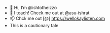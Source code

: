 - 👋 Hi, I’m @ishtotheizzo
- 🌱 I teach! Check me out at @asu-ishrat 
- 📫 Chck me out [@] https://wellokaylisten.com
- This is a cautionary tale 

<!---
ishtotheizzo/ishtotheizzo is a ✨ special ✨ repository because its `README.md` (this file) appears on your GitHub profile.
You can click the Preview link to take a look at your changes.
--->
